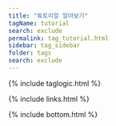 ```yaml
---
title: "튜토리얼 알아보기" 
tagName: tutorial
search: exclude
permalink: tag_tutorial.html
sidebar: tag_sidebar
folder: tags
search: exclude
---
```

{% include taglogic.html %}

{% include links.html %}


{% include bottom.html %}
